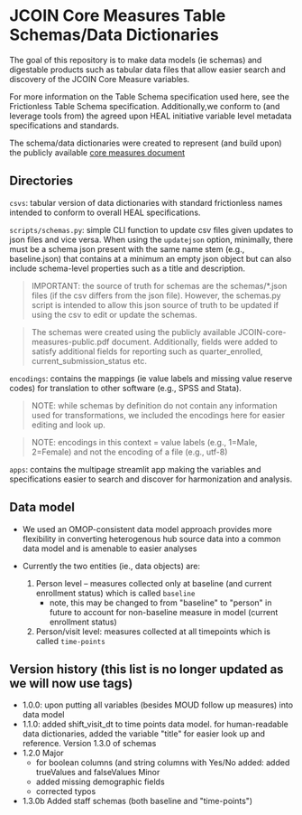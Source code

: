 # JCOIN Core Measures Table Schemas/Data Dictionaries

The goal of this repository is to make data models (ie schemas) and digestable products such as tabular data files that allow
easier search and discovery of the JCOIN Core Measure variables. 

For more information on the Table Schema specification used here, see the Frictionless Table Schema specification. Additionally,we conform to (and leverage tools from) the agreed upon HEAL initiative variable level metadata specifications and standards.

The schema/data dictionaries were created to represent (and build upon)
the publicly available [core measures document](docs/assets/JCOIN-core-measures_public.pdf) 


## Directories

`csvs`: tabular version of data dictionaries with standard frictionless names intended to conform to overall HEAL specifications.

`scripts/schemas.py`: simple CLI function to update csv files given updates to json files and vice versa. When using the `updatejson` option, minimally, there must be a schema json present with the same name stem (e.g., baseline.json) that contains at a minimum an empty json object but can also include schema-level properties such as a title and description. 

> IMPORTANT: the source of truth for schemas are the schemas/*.json files (if the csv differs from the json file). However, the schemas.py script is intended to allow this json source of truth to be updated if using the csv to edit or update the schemas.

> The schemas were created using the publicly available JCOIN-core-measures-public.pdf document. Additionally, fields were added to satisfy additional fields for reporting such as quarter_enrolled, current_submission_status etc.

`encodings`: contains the mappings (ie value labels and missing value reserve codes) for translation to other software (e.g., SPSS and Stata). 

> NOTE: while schemas by definition do not contain any information used for transformations, we included the encodings here for easier editing and look up.

> NOTE: encodings in this context = value labels (e.g., 1=Male, 2=Female) and not the encoding of a file (e.g., utf-8)

`apps`: contains the multipage streamlit app making the variables and specifications easier to search and discover for harmonization and analysis.

## Data model 

- We used an OMOP-consistent data model approach provides more flexibility in converting heterogenous hub source data into a common data model and is amenable to easier analyses

- Currently the two entities (ie., data objects) are: 
    1. Person level – measures collected only at baseline (and current enrollment status) which is called `baseline`
        - note, this may be changed to from "baseline" to "person" in future to account for non-baseline measure in model (current enrollment status)
    2. Person/visit level: measures collected at all timepoints which is called `time-points`


## Version history (this list is no longer updated as we will now use tags)
- 1.0.0:
    upon putting all variables (besides MOUD follow up measures) into data model
- 1.1.0: 
    added shift_visit_dt to time points data model. for human-readable data dictionaries, added the variable "title" for easier look up and reference.
    Version 1.3.0 of schemas
- 1.2.0
    Major
    - for boolean columns (and string columns with Yes/No added: added trueValues and falseValues
    Minor
    - added missing demographic fields
    - corrected typos
- 1.3.0b
    Added staff schemas (both baseline and "time-points")
